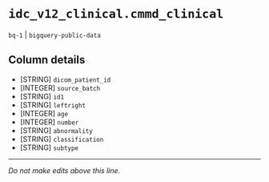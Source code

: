 # `idc_v12_clinical.cmmd_clinical`
`bq-1` | `bigquery-public-data`

## Column details
* [STRING]    `dicom_patient_id`
* [INTEGER]   `source_batch`
* [STRING]    `id1`
* [STRING]    `leftright`
* [INTEGER]   `age`
* [INTEGER]   `number`
* [STRING]    `abnormality`
* [STRING]    `classification`
* [STRING]    `subtype`

-------------------------------------------------------------------------------
*Do not make edits above this line.*
